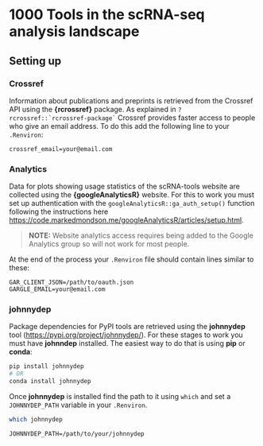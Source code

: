 
# 1000 Tools in the scRNA-seq analysis landscape

<!-- badges: start -->
<!-- badges: end -->

## Setting up

### Crossref

Information about publications and preprints is retrieved from the Crossref API using the **{rcrossref}** package.
As explained in `` ?rcrossref::`rcrossref-package` `` Crossref provides faster access to people who give an email address.
To do this add the following line to your `.Renviron`:

```
crossref_email=your@email.com
```

### Analytics

Data for plots showing usage statistics of the scRNA-tools website are collected using the **{googleAnalyticsR}** website.
For this to work you must set up authentication with the `googleAnalyticsR::ga_auth_setup()` function following the instructions here https://code.markedmondson.me/googleAnalyticsR/articles/setup.html.

> **NOTE:** Website analytics access requires being added to the Google Analytics group so will not work for most people.

At the end of the process your `.Renviron` file should contain lines similar to these:

```
GAR_CLIENT_JSON=/path/to/oauth.json
GARGLE_EMAIL=your@email.com
```

### johnnydep

Package dependencies for PyPI tools are retrieved using the **johnnydep** tool (https://pypi.org/project/johnnydep/).
For these stages to work you must have **johnndep** installed.
The easiest way to do that is using **pip** or **conda**:

```bash
pip install johnnydep
# OR
conda install johnnydep
```

Once **johnnydep** is installed find the path to it using `which` and set a `JOHNNYDEP_PATH` variable in your `.Renviron`.

```bash
which johnnydep
```

```
JOHNNYDEP_PATH=/path/to/your/johnnydep
```
